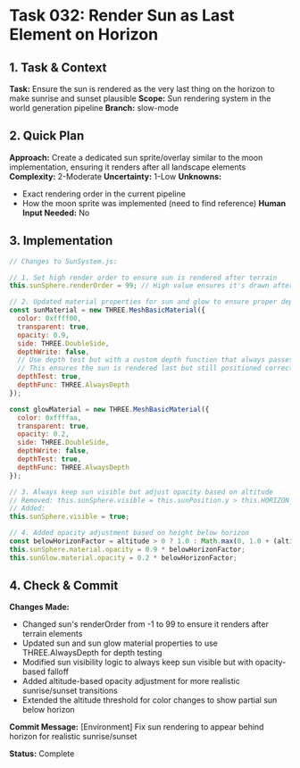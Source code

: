 # Task 032: Render Sun as Last Element on Horizon

## 1. Task & Context
**Task:** Ensure the sun is rendered as the very last thing on the horizon to make sunrise and sunset plausible
**Scope:** Sun rendering system in the world generation pipeline
**Branch:** slow-mode

## 2. Quick Plan
**Approach:** Create a dedicated sun sprite/overlay similar to the moon implementation, ensuring it renders after all landscape elements
**Complexity:** 2-Moderate
**Uncertainty:** 1-Low
**Unknowns:** 
- Exact rendering order in the current pipeline
- How the moon sprite was implemented (need to find reference)
**Human Input Needed:** No

## 3. Implementation

```javascript
// Changes to SunSystem.js:

// 1. Set high render order to ensure sun is rendered after terrain
this.sunSphere.renderOrder = 99; // High value ensures it's drawn after terrain

// 2. Updated material properties for sun and glow to ensure proper depth rendering
const sunMaterial = new THREE.MeshBasicMaterial({
  color: 0xffff00,
  transparent: true,
  opacity: 0.9,
  side: THREE.DoubleSide,
  depthWrite: false, 
  // Use depth test but with a custom depth function that always passes
  // This ensures the sun is rendered last but still positioned correctly in 3D space
  depthTest: true,
  depthFunc: THREE.AlwaysDepth
});

const glowMaterial = new THREE.MeshBasicMaterial({
  color: 0xffffaa,
  transparent: true,
  opacity: 0.2,
  side: THREE.DoubleSide,
  depthWrite: false,
  depthTest: true,
  depthFunc: THREE.AlwaysDepth
});

// 3. Always keep sun visible but adjust opacity based on altitude
// Removed: this.sunSphere.visible = this.sunPosition.y > this.HORIZON_LEVEL;
// Added:
this.sunSphere.visible = true;

// 4. Added opacity adjustment based on height below horizon
const belowHorizonFactor = altitude > 0 ? 1.0 : Math.max(0, 1.0 + (altitude / 300));
this.sunSphere.material.opacity = 0.9 * belowHorizonFactor;
this.sunGlow.material.opacity = 0.2 * belowHorizonFactor;
```

## 4. Check & Commit
**Changes Made:**
- Changed sun's renderOrder from -1 to 99 to ensure it renders after terrain elements
- Updated sun and sun glow material properties to use THREE.AlwaysDepth for depth testing
- Modified sun visibility logic to always keep sun visible but with opacity-based falloff
- Added altitude-based opacity adjustment for more realistic sunrise/sunset transitions
- Extended the altitude threshold for color changes to show partial sun below horizon

**Commit Message:** [Environment] Fix sun rendering to appear behind horizon for realistic sunrise/sunset

**Status:** Complete
